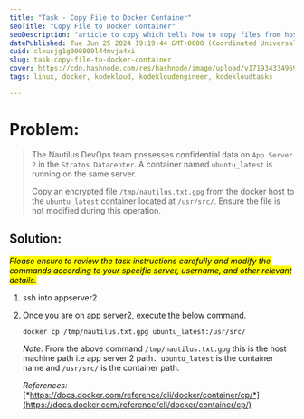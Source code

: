 ```yaml
---
title: "Task - Copy File to Docker Container"
seoTitle: "Copy File to Docker Container"
seoDescription: "article to copy which tells how to copy files from host machine to docker."
datePublished: Tue Jun 25 2024 19:19:44 GMT+0000 (Coordinated Universal Time)
cuid: clxusjg1g000809l44mvja4xi
slug: task-copy-file-to-docker-container
cover: https://cdn.hashnode.com/res/hashnode/image/upload/v1719343349696/d70fd883-202d-4c05-bd53-50231cb233a1.png
tags: linux, docker, kodekloud, kodekloudengineer, kodekloudtasks

---
```


# Problem:

> The Nautilus DevOps team possesses confidential data on `App Server 2` in the `Stratos Datacenter`. A container named `ubuntu_latest` is running on the same server.
> 
> Copy an encrypted file `/tmp/nautilus.txt.gpg` from the docker host to the `ubuntu_latest` container located at `/usr/src/`. Ensure the file is not modified during this operation.

## Solution:

*<mark>Please ensure to review the task instructions carefully and modify the commands according to your specific server, username, and other relevant details.</mark>*

1. ssh into appserver2
    
2. Once you are on app server2, execute the below command.
    
    ```plaintext
    docker cp /tmp/nautilus.txt.gpg ubuntu_latest:/usr/src/
    ```
    
    *Note*: From the above command `/tmp/nautilus.txt.gpg` this is the host machine path i.e app server 2 path`. ubuntu_latest` is the container name and `/usr/src/` is the container path.
    
    *References:* [*https://docs.docker.com/reference/cli/docker/container/cp/*](https://docs.docker.com/reference/cli/docker/container/cp/)